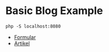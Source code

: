 # Basic Blog Example

```
php -S localhost:8080
```

* [Formular](localhost:8080/form.php)
* [Artikel](localhost:8080/articles.php)

